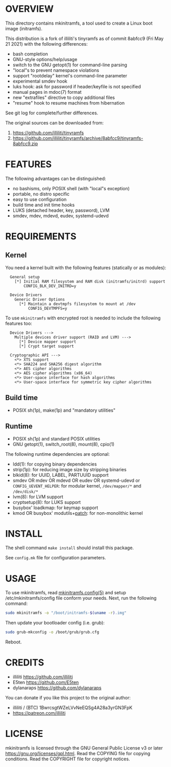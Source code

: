OVERVIEW
========

This directory contains mkinitramfs, a tool used to create a Linux
boot image (initramfs).

This distribution is a fork of illiliti's tinyramfs as of commit
8abfcc9 (Fri May 21 2021) with the following differences:
  * bash completion
  * GNU-style options/help/usage
  * switch to the GNU getopt(1) for command-line parsing
  * "local"s to prevent namespace violations
  * support "rootdelay" kernel's command-line parameter
  * experimental smdev hook
  * luks hook: ask for password if header/keyfile is not specified
  * manual pages in mdoc(7) format
  * new "extrafiles" directive to copy additional files
  * "resume" hook to resume machines from hibernation

See git log for complete/further differences.

The original sources can be downloaded from:
  1. https://github.com/illiliti/tinyramfs
  2. https://github.com/illiliti/tinyramfs/archive/8abfcc9/tinyramfs-8abfcc9.zip


FEATURES
========

The following advantages can be distinguished:
  * no bashisms, only POSIX shell (with "local"s exception)
  * portable, no distro specific
  * easy to use configuration
  * build time and init time hooks
  * LUKS (detached header, key, password), LVM
  * smdev, mdev, mdevd, eudev, systemd-udevd


REQUIREMENTS
============

Kernel
------

You need a kernel built with the following features (statically or as
modules):
```
  General setup
    [*] Initial RAM filesystem and RAM disk (initramfs/initrd) support
        CONFIG_BLK_DEV_INITRD=y

  Device Drivers
    Generic Driver Options
      [*] Maintain a devtmpfs filesystem to mount at /dev
          CONFIG_DEVTMPFS=y
```

To use `mkinitramfs` with encrypted root is needed to include the
following features too:
```
  Device Drivers --->
    Multiple devices driver support (RAID and LVM) --->
      [*] Device mapper support
      [*] Crypt target support

  Cryptographic API --->
    <*> XTS support
    <*> SHA224 and SHA256 digest algorithm
    <*> AES cipher algorithms
    <*> AES cipher algorithms (x86_64)
    <*> User-space interface for hash algorithms
    <*> User-space interface for symmetric key cipher algorithms
```

Build time
----------
  * POSIX sh(1p), make(1p) and "mandatory utilities"

Runtime
-------
  * POSIX sh(1p) and standard POSIX utilities
  * GNU getopt(1), switch_root(8), mount(8), cpio(1)

The following runtime dependencies are optional:

  * ldd(1): for copying binary dependencies
  * strip(1p): for reducing image size by stripping binaries
  * blkid(8): for UUID, LABEL, PARTUUID support
  * smdev OR mdev OR mdevd OR eudev OR systemd-udevd or
    `CONFIG_UEVENT_HELPER`: for modular kernel, `/dev/mapper/*` and
    `/dev/disk/*`
  * lvm(8): for LVM support
  * cryptsetup(8): for LUKS support
  * busybox' loadkmap: for keymap support
  * kmod OR busybox' modutils+[patch][1]: for non-monolithic kernel

[1]: /patches/modprobe-kernel-version.patch


INSTALL
=======

The shell command `make install` should install this package.

See `config.mk` file for configuration parameters.


USAGE
=====

To use mkinitramfs, read [mkinitramfs.config(5)][2] and setup
/etc/mkinitramfs/config file conform your needs.  Next, run the
following command:
```sh
sudo mkinitramfs -o "/boot/initramfs-$(uname -r).img"
```

Then update your bootloader config (i.e. grub):
```sh
sudo grub-mkconfig -o /boot/grub/grub.cfg
```

Reboot.

[2]: https://zeppe-lin.github.io/mkinitramfs.config.5.html


CREDITS
=======

  * illiliti    <https://github.com/illiliti>
  * E5ten       <https://github.com/E5ten>
  * dylanaraps  <https://github.com/dylanaraps>

You can donate if you like this project to the original author:
  * illiliti / (BTC) 1BwrcsgtWZeLVvNeEQSg4A28a3yrGN3FpK
  * https://patreon.com/illiliti


LICENSE
=======

mkinitramfs is licensed through the GNU General Public License v3 or
later <https://gnu.org/licenses/gpl.html>.
Read the COPYING file for copying conditions.
Read the COPYRIGHT file for copyright notices.
